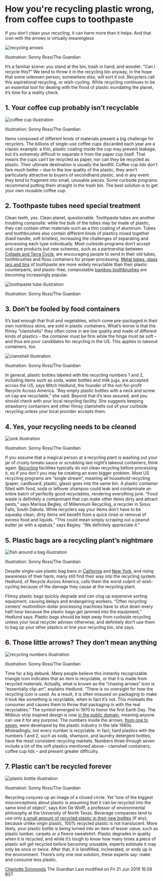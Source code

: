 # How you're recycling plastic wrong, from coffee cups to toothpaste


If you don’t clean your recycling, it can harm more than it helps. And that icon with the arrows is virtually meaningless

![recycling arrows](https://i.guim.co.uk/img/media/2f923562b7e410cb2424eeb2896001231c97c54a/0_0_3000_1800/master/3000.jpg?width=300&quality=85&auto=format&fit=max&s=0fa72e5b57891a8b4af0f10f9574c4e0)


Illustration: Sonny Ross/The Guardian

It’s a familiar scene: you stand at the bin, trash in hand, and wonder: “Can I recycle this?”
We tend to throw it in the recycling bin anyway, in the hope that some unknown person, somewhere else, will sort it out. Recyclers call this aspirational recycling, or wish-cycling.
While recycling continues to be an essential tool for dealing with the flood of plastic inundating the planet, it’s time for a reality check.

## **1. Your coffee cup probably isn’t recyclable**
![coffee cup illustration](https://i.guim.co.uk/img/media/aba60e59701c6570e831acd3137c06799bfa2fd7/0_0_2600_1200/master/2600.jpg?width=300&quality=85&auto=format&fit=max&s=2be20b73e4809fe79572e9a8d5e9ad4c)


Illustration: Sonny Ross/The Guardian

Items composed of different kinds of materials present a big challenge for recyclers. The billions of single-use coffee cups discarded each year are a classic example: a thin, plastic coating inside the cup may prevent leakage, but it’s extremely difficult to separate it from the paper cup itself. That means the cups can’t be recycled as paper, nor can they be recycled as plastic. Their ultimate destination is usually the landfill.
Coffee cup lids don’t fare much better – due to the low quality of the plastic, they aren’t particularly attractive to buyers of secondhand plastic, and in any event they tend to fragment into small, unusable pieces. Some curbside programs recommend putting them straight in the trash bin. The best solution is to get your own reusable coffee cup.

## **2. Toothpaste tubes need special treatment**

Clean teeth, yes. Clean planet, questionable. Toothpaste tubes are another troubling composite: while the bulk of the tubes may be made of plastic, they can contain other materials such as a thin coating of aluminum. Tubes and toothbrushes also contain different kinds of plastics mixed together (hard handle, soft bristles), increasing the challenges of separating and processing each type individually.
Most curbside programs don’t accept oral care products but new schemes, such as a partnership between [Colgate and Terra Cycle](https://www.terracycle.com/en-US/brigades/colgate), are encouraging people to send in their old tubes, toothbrushes and floss containers for proper processing. [Metal tubes, glass jars and tins](https://www.litterless.com/journal/toothbrushing) of toothpaste are more widely recyclable than their plastic counterparts, and plastic-free, compostable [bamboo toothbrushes](https://www.businessinsider.com/heres-how-buying-a-different-toothbrush-could-help-the-planet-2018-6) are becoming increasingly popular.

![toothpaste tube illustration](https://i.guim.co.uk/img/media/2163f2c8cfe215a17ac90651f002991278228a3b/0_0_2600_1200/master/2600.jpg?width=300&quality=85&auto=format&fit=max&s=340bd889bc113a870dd97ea0f1b1a11a)


Illustration: Sonny Ross/The Guardian

## **3. Don’t be fooled by food containers**

It’s bad enough that fruit and vegetables, which come pre-packaged in their own nutritious skins, are sold in plastic containers. What’s worse is that the flimsy “clamshells” they often come in are low quality and made of different kinds of plastics – the container must be firm while the hinge must be soft – and thus are poor candidates for recycling in the US. This applies to takeout containers, too.

![clamshell illustration](https://i.guim.co.uk/img/media/db3873d58e33da1663f02ff249be82f4c523c111/0_0_2600_1200/master/2600.jpg?width=300&quality=85&auto=format&fit=max&s=8a3e2d5b516564fd6a19cd83e964980b)


Illustration: Sonny Ross/The Guardian

In general, plastic bottles labeled with the recycling numbers 1 and 2, including items such as soda, water bottles and milk jugs, are accepted across the US, says Mitch Hedlund, the founder of the not-for-profit Recycle Across America. “Any empty plastic bottles with a neck and screw on cap are recyclable,” she said. Beyond that it’s less assured, and you should check with your local recycling facility. She suggests keeping strawberry containers and other flimsy clamshells out of your curbside recycling unless your local provider accepts them. 

## **4. Yes, your recycling needs to be cleaned**
![sink illustration](https://i.guim.co.uk/img/media/3c6effa0da4fb479b7c74e48acc71c9ce6fcf026/0_0_2600_1200/master/2600.jpg?width=300&quality=85&auto=format&fit=max&s=011b4c342487a7907daf6297e224aefa)


Illustration: Sonny Ross/The Guardian

If you assume that a magical person at a recycling plant is washing out your jar of crusty tomato sauce or scrubbing last night’s takeout containers, think again. [Recycling](https://www.theguardian.com/environment/recycling) facilities typically do not clean recycling before processing it, so if you don’t you may be creating an even bigger problem.
Most US recycling programs are “single stream”, meaning all household recycling (paper, cardboard, plastic, glass) goes into the same bin. A plastic container filled with food, soda or leftover shampoo could leak and contaminate an entire batch of perfectly good recyclables, rendering everything junk.
“Food waste is definitely a contaminant that can make other items dirty and attract pests,” says Marissa Begley, of Millennium Recycling, a recycler in Sioux Falls, South Dakota. While recyclers say your items don’t have to be squeaky clean, dirty items will benefit from a quick rinse or removal of excess food and liquids. “This could mean simply scraping out a peanut butter jar with a spatula,” says Begley. “We definitely appreciate it.”

## **5. Plastic bags are a recycling plant’s nightmare**
![fish around a bag illustration](https://i.guim.co.uk/img/media/2e23105ee3e206bd62944b4e2501926d0805994f/0_0_2600_1200/master/2600.jpg?width=300&quality=85&auto=format&fit=max&s=3a90676358c51e81f1f0ef782e4b86e9)


Illustration: Sonny Ross/The Guardian

Despite single-use plastic bag bans in [California](https://www.theguardian.com/sustainable-business/2014/sep/30/california-plastic-bag-ban-paper-bags-grocery-reusable-tote) and [New York](https://www.theguardian.com/us-news/2019/mar/31/new-york-manhattan-congestion-charge-plastic-bag-ban), and rising awareness of their harm, many still find their way into the recycling system. Hedlund, of Recycle Across America, calls them the worst culprit of wish-cycling because of the damage they cause at the recycling plant.

Flimsy plastic bags quickly degrade and can clog up expensive sorting equipment, causing delays and endangering workers. “Often recycling centers’ multimillion-dollar processing machines have to shut down every half-hour because the plastic bags get jammed into the equipment,” Hedlund says.
Plastic bags should be kept away from curbside recycling unless your local recycler advises otherwise, and definitely don’t use them to bag up your other plastics or line your recycling bin, she says. 

## **6. Those little arrows? They don’t mean anything**
![recycling numbers illustration](https://i.guim.co.uk/img/media/f46bced95a49ed7d104da35cadad4c685cdd9414/0_0_2600_1200/master/2600.jpg?width=300&quality=85&auto=format&fit=max&s=8815c35cb6cb844158ebcffc19d63f9a)


Illustration: Sonny Ross/The Guardian

Time for a big debunk. Many people believe this instantly recognizable triangle icon indicates that an item is recyclable, or that it is made from recycled materials. Actually, what is known as the “chasing arrows” icon is “essentially clip-art”, explains Hedlund. “There is no oversight for how the recycling icon is used. As a result, it is often misused on packaging to make it look like something is recyclable, when in fact it’s not. This misleads the consumer and causes them to throw that packaging in with the real recyclables.”
The symbol emerged in 1970 to honor the first Earth Day. The Möbius-strip inspired design is now [in the public domain](https://en.wikipedia.org/wiki/Recycling_symbol), meaning anyone can use it for any purpose. The numbers inside the arrows, [from one to seven](https://sites.google.com/site/rlmrecycling/home/what-do-the-recycling-numbers-mean), were developed by the plastic industry in the late 1980s. Misleadingly, not every number is recyclable.
In fact, hard plastics with the numbers 1 and 2, such as soda, shampoo, and laundry detergent bottles, have the most consistent recycling markets. Numbers three through seven include a lot of the soft plastics mentioned above – clamshell containers, coffee cup lids – and present greater difficulty.

## **7. Plastic can’t be recycled forever**
![plastic bottle illustration](https://i.guim.co.uk/img/media/819a8032f58bc00aafacae7b1fa87260d82ee90e/0_0_2600_1200/master/2600.jpg?width=300&quality=85&auto=format&fit=max&s=1839abd11154588b614d79f412f51408)


Illustration: Sonny Ross/The Guardian

Recycling conjures up an image of a closed circle. Yet “one of the biggest misconceptions about plastic is assuming that it can be recycled into the same kind of object”, says Kim De Wolff, a professor of environmental philosophy at the University of North Texas.
Beverage companies tend to use only [a small amount of recycled plastic in their new bottles](https://www.theguardian.com/environment/video/2017/jun/29/we-need-to-talk-about-plastic-bottles) (if any), because unlike virgin plastic, 100% recycled plastic is not translucent. More likely, your plastic bottle is being turned into an item of lesser value, such as plastic lumber, carpets or a fleece sweatshirt.
Plastic degrades in quality when it is recycled, and while it’s tough to know how many times a piece of plastic will get recycled before becoming unusable, experts estimate it may only be once or twice. After that, it is landfilled, incinerated, or ends up in the environment.
There’s only one real solution, these experts say: make and consume less plastic.

[Charlotte Simmonds](https://www.theguardian.com/profile/charlotte-simmonds)
The Guardian
Last modified on Fri 21 Jun 2019 16.59 BST

